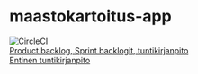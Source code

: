 # maastokartoitus-app

[![CircleCI](https://circleci.com/gh/Maastokartoitusryhma/maastokartoitus-app.svg?style=svg)](https://circleci.com/gh/Maastokartoitusryhma/maastokartoitus-app)<br/>
[Product backlog, Sprint backlogit, tuntikirjanpito](https://docs.google.com/spreadsheets/d/1m7VQjWEWSzhMSs83YdCRn0AIC5W5rsfShjiJ0MSNvu4/edit#gid=0)<br/><be/>
[Entinen tuntikirjanpito](https://docs.google.com/spreadsheets/d/1FNwOLu8XOTf0rgQhu9ULgQdkT9yVjOlcHCLPuNZcif8/edit#gid=0)<br/>
